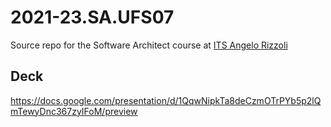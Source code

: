# 2021-23.SA.UFS07

Source repo for the Software Architect course at [ITS Angelo Rizzoli](https://www.itsrizzoli.it/)

## Deck

https://docs.google.com/presentation/d/1QqwNipkTa8deCzmOTrPYb5p2lQmTewyDnc367zyIFoM/preview
